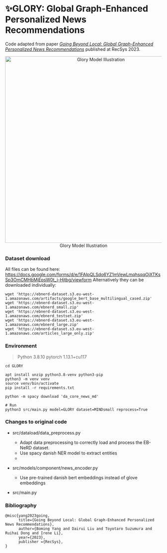 # ✨GLORY: Global Graph-Enhanced Personalized News Recommendations
Code adapted from paper [_Going Beyond Local: Global Graph-Enhanced Personalized News Recommendations_](https://arxiv.org/pdf/2307.06576.pdf) published at RecSys 2023. 

<p align="center">
  <img src="glory.jpg" alt="Glory Model Illustration" width="600" />
  <br>
  Glory Model Illustration
</p>


### Dataset download
All files can be found here: https://docs.google.com/forms/d/e/1FAIpQLSdo6YZ1mVewLmqhsqqOjXTKsSp3OmCMHbMjEpsW0t_j-Hjtbg/viewform
Alternatively they can be downloaded individually:
```shell
wget 'https://ebnerd-dataset.s3.eu-west-1.amazonaws.com/artifacts/google_bert_base_multilingual_cased.zip'
wget 'https://ebnerd-dataset.s3.eu-west-1.amazonaws.com/ebnerd_small.zip'
wget 'https://ebnerd-dataset.s3.eu-west-1.amazonaws.com/ebnerd_testset.zip'
wget 'https://ebnerd-dataset.s3.eu-west-1.amazonaws.com/ebnerd_large.zip'
wget 'https://ebnerd-dataset.s3.eu-west-1.amazonaws.com/articles_large_only.zip'
```


### Environment
> Python 3.8.10
> pytorch 1.13.1+cu117
```shell
cd GLORY

apt install unzip python3.8-venv python3-pip
python3 -m venv venv
source venv/bin/activate
pip install -r requirements.txt

python -m spacy download 'da_core_news_md'
```

```shell
# Run
python3 src/main.py model=GLORY dataset=MINDsmall reprocess=True
```


### Changes to original code
- src/dataload/data_preprocess.py
  - Adapt data preprocessing to correctly load and process the EB-NeRD dataset.
  - Use spacy danish NER model to extract entities
  - 

- src/models/component/news_encoder.py
  - Use pre-trained danish bert embeddings instead of glove embeddings

- src/main.py


### Bibliography

```shell
@misc{yang2023going,
      title={Going Beyond Local: Global Graph-Enhanced Personalized News Recommendations}, 
      author={Boming Yang and Dairui Liu and Toyotaro Suzumura and Ruihai Dong and Irene Li},
      year={2023},
      publisher ={RecSys},
}
```


